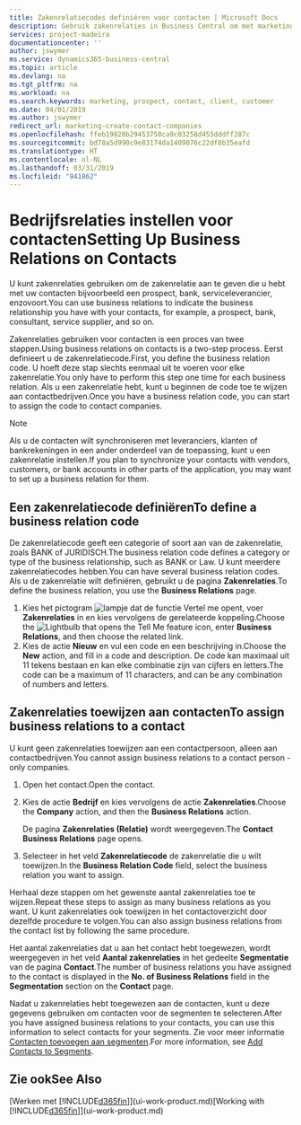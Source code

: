 ```yaml
---
title: Zakenrelatiecodes definiëren voor contacten | Microsoft Docs
description: Gebruik zakenrelaties in Business Central om met marketing te helpen en de zakenrelatie aan te geven die u hebt met uw prospects, cliënten, en klanten, bijvoorbeeld, een bank- of serviceleverancier.
services: project-madeira
documentationcenter: ''
author: jswymer
ms.service: dynamics365-business-central
ms.topic: article
ms.devlang: na
ms.tgt_pltfrm: na
ms.workload: na
ms.search.keywords: marketing, prospect, contact, client, customer
ms.date: 04/01/2019
ms.author: jswymer
redirect_url: marketing-create-contact-companies
ms.openlocfilehash: ffeb19820b29453750ca9c03258d455dddff287c
ms.sourcegitcommit: bd78a5d990c9e83174da1409076c22df8b35eafd
ms.translationtype: HT
ms.contentlocale: nl-NL
ms.lasthandoff: 03/31/2019
ms.locfileid: "941862"
---
```

# <a name="setting-up-business-relations-on-contacts"></a><span data-ttu-id="ab6b8-103">Bedrijfsrelaties instellen voor contacten</span><span class="sxs-lookup"><span data-stu-id="ab6b8-103">Setting Up Business Relations on Contacts</span></span>
<span data-ttu-id="ab6b8-104">U kunt zakenrelaties gebruiken om de zakenrelatie aan te geven die u hebt met uw contacten bijvoorbeeld een prospect, bank, serviceleverancier, enzovoort.</span><span class="sxs-lookup"><span data-stu-id="ab6b8-104">You can use business relations to indicate the business relationship you have with your contacts, for example, a prospect, bank, consultant, service supplier, and so on.</span></span>

<span data-ttu-id="ab6b8-105">Zakenrelaties gebruiken voor contacten is een proces van twee stappen.</span><span class="sxs-lookup"><span data-stu-id="ab6b8-105">Using business relations on contacts is a two-step process.</span></span> <span data-ttu-id="ab6b8-106">Eerst definieert u de zakenrelatiecode.</span><span class="sxs-lookup"><span data-stu-id="ab6b8-106">First, you define the business relation code.</span></span> <span data-ttu-id="ab6b8-107">U hoeft deze stap slechts eenmaal uit te voeren voor elke zakenrelatie.</span><span class="sxs-lookup"><span data-stu-id="ab6b8-107">You only have to perform this step one time for each business relation.</span></span> <span data-ttu-id="ab6b8-108">Als u een zakenrelatie hebt, kunt u beginnen de code toe te wijzen aan contactbedrijven.</span><span class="sxs-lookup"><span data-stu-id="ab6b8-108">Once you have a business relation code, you can start to assign the code to contact companies.</span></span>

> [!NOTE]  
>   <span data-ttu-id="ab6b8-109">Als u de contacten wilt synchroniseren met leveranciers, klanten of bankrekeningen in een ander onderdeel van de toepassing, kunt u een zakenrelatie instellen.</span><span class="sxs-lookup"><span data-stu-id="ab6b8-109">If you plan to synchronize your contacts with vendors, customers, or bank accounts in other parts of the application, you may want to set up a business relation for them.</span></span>

## <a name="to-define-a-business-relation-code"></a><span data-ttu-id="ab6b8-110">Een zakenrelatiecode definiëren</span><span class="sxs-lookup"><span data-stu-id="ab6b8-110">To define a business relation code</span></span>
<span data-ttu-id="ab6b8-111">De zakenrelatiecode geeft een categorie of soort aan van de zakenrelatie, zoals BANK of JURIDISCH.</span><span class="sxs-lookup"><span data-stu-id="ab6b8-111">The business relation code defines a category or type of the business relationship, such as BANK or Law.</span></span> <span data-ttu-id="ab6b8-112">U kunt meerdere zakenrelatiecodes hebben.</span><span class="sxs-lookup"><span data-stu-id="ab6b8-112">You can have several business relation codes.</span></span> <span data-ttu-id="ab6b8-113">Als u de zakenrelatie wilt definiëren, gebruikt u de pagina **Zakenrelaties**.</span><span class="sxs-lookup"><span data-stu-id="ab6b8-113">To define the business relation, you use the **Business Relations** page.</span></span>

1. <span data-ttu-id="ab6b8-114">Kies het pictogram ![lampje dat de functie Vertel me opent](media/ui-search/search_small.png "Vertel me wat u wilt doen"), voer **Zakenrelaties** in en kies vervolgens de gerelateerde koppeling.</span><span class="sxs-lookup"><span data-stu-id="ab6b8-114">Choose the ![Lightbulb that opens the Tell Me feature](media/ui-search/search_small.png "Tell me what you want to do") icon, enter **Business Relations**, and then choose the related link.</span></span>
2. <span data-ttu-id="ab6b8-115">Kies de actie **Nieuw** en vul een code en een beschrijving in.</span><span class="sxs-lookup"><span data-stu-id="ab6b8-115">Choose the **New** action, and fill in a code and description.</span></span> <span data-ttu-id="ab6b8-116">De code kan maximaal uit 11 tekens bestaan en kan elke combinatie zijn van cijfers en letters.</span><span class="sxs-lookup"><span data-stu-id="ab6b8-116">The code can be a maximum of 11 characters, and can be any combination of numbers and letters.</span></span>

## <a name="AssignBusRelContact"></a> <span data-ttu-id="ab6b8-117">Zakenrelaties toewijzen aan contacten</span><span class="sxs-lookup"><span data-stu-id="ab6b8-117">To assign business relations to a contact</span></span>
<span data-ttu-id="ab6b8-118">U kunt geen zakenrelaties toewijzen aan een contactpersoon, alleen aan contactbedrijven.</span><span class="sxs-lookup"><span data-stu-id="ab6b8-118">You cannot assign business relations to a contact person - only companies.</span></span>

1. <span data-ttu-id="ab6b8-119">Open het contact.</span><span class="sxs-lookup"><span data-stu-id="ab6b8-119">Open the contact.</span></span>
2. <span data-ttu-id="ab6b8-120">Kies de actie **Bedrijf** en kies vervolgens de actie **Zakenrelaties**.</span><span class="sxs-lookup"><span data-stu-id="ab6b8-120">Choose the **Company** action, and then the **Business Relations** action.</span></span>

    <span data-ttu-id="ab6b8-121">De pagina **Zakenrelaties (Relatie)** wordt weergegeven.</span><span class="sxs-lookup"><span data-stu-id="ab6b8-121">The **Contact Business Relations** page opens.</span></span>
3. <span data-ttu-id="ab6b8-122">Selecteer in het veld **Zakenrelatiecode** de zakenrelatie die u wilt toewijzen.</span><span class="sxs-lookup"><span data-stu-id="ab6b8-122">In the **Business Relation Code** field, select the business relation you want to assign.</span></span>

<span data-ttu-id="ab6b8-123">Herhaal deze stappen om het gewenste aantal zakenrelaties toe te wijzen.</span><span class="sxs-lookup"><span data-stu-id="ab6b8-123">Repeat these steps to assign as many business relations as you want.</span></span> <span data-ttu-id="ab6b8-124">U kunt zakenrelaties ook toewijzen in het contactoverzicht door dezelfde procedure te volgen.</span><span class="sxs-lookup"><span data-stu-id="ab6b8-124">You can also assign business relations from the contact list by following the same procedure.</span></span>

<span data-ttu-id="ab6b8-125">Het aantal zakenrelaties dat u aan het contact hebt toegewezen, wordt weergegeven in het veld **Aantal zakenrelaties** in het gedeelte **Segmentatie** van de pagina **Contact**.</span><span class="sxs-lookup"><span data-stu-id="ab6b8-125">The number of business relations you have assigned to the contact is displayed in the **No. of Business Relations** field in the **Segmentation** section on the **Contact** page.</span></span>

<span data-ttu-id="ab6b8-126">Nadat u zakenrelaties hebt toegewezen aan de contacten, kunt u deze gegevens gebruiken om contacten voor de segmenten te selecteren.</span><span class="sxs-lookup"><span data-stu-id="ab6b8-126">After you have assigned business relations to your contacts, you can use this information to select contacts for your segments.</span></span> <span data-ttu-id="ab6b8-127">Zie voor meer informatie [Contacten toevoegen aan segmenten](marketing-add-contact-segment.md).</span><span class="sxs-lookup"><span data-stu-id="ab6b8-127">For more information, see [Add Contacts to Segments](marketing-add-contact-segment.md).</span></span>

## <a name="see-also"></a><span data-ttu-id="ab6b8-128">Zie ook</span><span class="sxs-lookup"><span data-stu-id="ab6b8-128">See Also</span></span>
<span data-ttu-id="ab6b8-129">[Werken met [!INCLUDE[d365fin](includes/d365fin_md.md)]](ui-work-product.md)</span><span class="sxs-lookup"><span data-stu-id="ab6b8-129">[Working with [!INCLUDE[d365fin](includes/d365fin_md.md)]](ui-work-product.md)</span></span>
